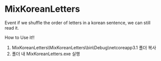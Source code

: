 # MixKoreanLetters
Event if we shuffle the order of letters in a korean sentence, we can still read it.

How to Use it!!
1. MixKoreanLetters\MixKoreanLetters\bin\Debug\netcoreapp3.1 폴더 복사
2. 폴더 내 MixKoreanLetters.exe 실행
